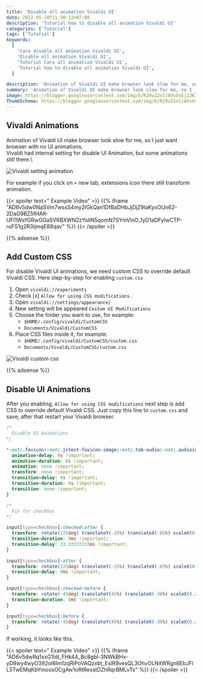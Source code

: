 ```yaml
---
title: 'Disable all animation Vivaldi UI'
date: 2022-05-10T11:30:13+07:00
description: 'Tutorial how to disable all animation Vivaldi UI'
categories: ['Tutorial']
tags: ['Tutorial']
keywords:
  [
    'Cara disable all animation Vivaldi UI',
    'Disable all animation Vivaldi UI',
    'Tutorial Cara all animation Vivaldi UI',
    'Tutorial how to disable all animation Vivaldi UI',
  ]

description: 'Animation of Vivaldi UI make browser look slow for me, so I just want browser with no UI animations.'
summary: 'Animation of Vivaldi UI make browser look slow for me, so I just want browser with no UI animations.'
image: https://blogger.googleusercontent.com/img/b/R29vZ2xl/AVvXsEj2JK3oWUZ-t-40Nhqt4jhOeYlp9HSiM3ZpOINd88fpwyireJ1fYy_yxdU7gWGfQBYfuEWsmzblIbk41YJzIRiI_hM4hTL9StW6bSnxXhMzJZ90whU0uAyzJ6odNXTvfGY4n37XH6pQ8Hgj0tfw02YTM0c-ps4HA1cDWo-nl4OFtORr2mhrLyeCwVao_ukn/s80-rw/vivaldi-logo.png
ThumbSchema: https://blogger.googleusercontent.com/img/b/R29vZ2xl/AVvXsEj2JK3oWUZ-t-40Nhqt4jhOeYlp9HSiM3ZpOINd88fpwyireJ1fYy_yxdU7gWGfQBYfuEWsmzblIbk41YJzIRiI_hM4hTL9StW6bSnxXhMzJZ90whU0uAyzJ6odNXTvfGY4n37XH6pQ8Hgj0tfw02YTM0c-ps4HA1cDWo-nl4OFtORr2mhrLyeCwVao_ukn/s0/vivaldi-logo.png
---
```


## Vivaldi Animations
Animation of Vivaldi UI make browser look slow for me, so I just want browser with no UI animations.\
Vivaldi had internal setting for disable UI Animation, but some animations still there.\

![Vivaldi setting animation](https://blogger.googleusercontent.com/img/b/R29vZ2xl/AVvXsEim9h3DFHl83KSTk9RJtYo1HDy7rA3M71BVENVwdaBryTOPtD0paJdy-ttrdnZlW0h1XsH2kFgm7OACPwGu8ItiNgTxSLu5NF5sq40n48l8BFVI7JeHzq5eBpguAlWxU0roNOd80BQFhSY-phRKcZV4CE8qdrvm-Zl5-q5M3dVzIINcfhrYkvIMU7ZaDQWB/s0/rmdhnreza.my.id.disable.vivaldi.animation.1.jpg)

For example if you click on `+` new tab, extensions icon there still transform animation.

{{< spoiler text=" Example Video" >}}
{{% iframe "AD6v5dw0NaSVm7wssS4my2lGkQan1DfBaDHbJjDjZ9laKyxOUn62-2DaG9BZ5fHAK-UFI1WxfGRwGGaSV6BXWN2zYsliN5qomN7SYmVlnO_1yD1aDFylwCTP-ruFS1g2R3ijmqE88qav" %}}
{{< /spoiler >}}

{{% adsense %}}

## Add Custom CSS
For disable Vivaldi UI animations, we need custom CSS to override default Vivaldi CSS.
Here step-by-step for enabling `custom.css`
1. Open `vivaldi://experiments`
2. Check [x] `Allow for using CSS modifications.`
3. Open `vivaldi://settings/appearance/`
4. New setting will be appeared `Custom UI Modifications`
5. Choose the folder you want to use, for example:
   * `$HOME/.config/vivaldi/CustomCSS`
   * `Documents/Vivaldi/CustomCSS`
6. Place CSS files inside it, for example:
   * `$HOME/.config/vivaldi/CustomCSS/custom.css`
   * `Documents/Vivaldi/CustomCSS/custom.css`

![Vivaldi custom css](https://blogger.googleusercontent.com/img/b/R29vZ2xl/AVvXsEgW92tKdMgt53F_H13gAgsUyL8zTHsAIhBpDw7DhGuhHQIj8qRDQosdvZF4mCJthvZshP0wh7m4Ril3Enxqd01IDfUxsiV3vgYVQpxVCtw8vS9xQNI6nsoIC0OpJj3R6vx0xbJWSqdfAEFoSIprP8bGrpPH59qq5NR7xjZga6BdbyE8gWe-2l9TwctaKrU9/s0/rmdhnreza.my.id.disable.vivaldi.animation.2.jpg)

{{% adsense %}}

## Disable UI Animations
After you enabling, `Allow for using CSS modifications` next step is add CSS to override default Vivaldi CSS.
Just copy this line to `custom.css` and save, after that restart your Vivaldi browser.
```css
/* 
  Disable UI Animations 
*/

*:not(.favicon):not(.jstest-favicon-image):not(.tab-audio):not(.audioicon):not(.tab-position):not(#modal-bg) {
  animation-delay: 0s !important;
  animation-duration: 0s !important;
  animation: none !important;
  transform: none !important;
  transition-delay: 0s !important;
  transition-duration: 0s !important;
  transition: none !important;
}

/* 
  Fix for checkbox
*/

input[type=checkbox]:checked:after {
  transform: rotate(225deg) translateY(-25%) translateX(-85%) scaleX(0.2) scaleY(0.7) !important;
  transition-duration: 0ms !important;
  transition-delay: 33.33333333ms !important;
}

input[type=checkbox]:after {
  transform: rotate(225deg) translateY(-25%) translateX(-85%) scaleX(0.2) scaleY(0) !important;
  transition-delay: 0ms !important;
}

input[type=checkbox]:checked:before {
  transform: rotate(-45deg) translateY(45%) translateX(-30%) scaleX(0.2) scaleY(0.4) !important;
  transition-duration: 0ms !important;
}

input[type=checkbox]:before {
  transform: rotate(-45deg) translateY(45%) translateX(-30%) scaleX(0.2) scaleY(0) !important;
}
```

If working, it looks like this.

{{< spoiler text=" Example Video" >}}
{{% iframe "AD6v5dwRq1xxG1Idl_FHk44_Bc8gbl-3NWkBHx-yD9wy4wyO392oI6Im1zqRiPoVAQzxbt_EslR9vesQL3OhvOLNitWRgn6EbJFlL5TwEMqKbYmoosOCgAw1oRtResstDZhRqrBMLvTs" %}}
{{< /spoiler >}}
